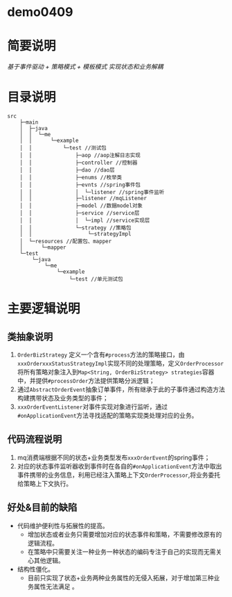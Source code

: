 # demo0409
# 简要说明
*基于事件驱动 + 策略模式 + 模板模式 实现状态和业务解耦*
# 目录说明
```
src
    ├─main
    │  ├─java
    │  │  └─me
    │  │      └─example
    │  │          └─test //测试包
    │  │              ├─aop //aop注解日志实现 
    │  │              ├─controller //控制器
    │  │              ├─dao //dao层
    │  │              ├─enums //枚举类
    │  │              ├─evnts //spring事件包
    │  │              │  └─listener //spring事件监听
    │  │              ├─listener //mqListener
    │  │              ├─model //数据model对象
    │  │              ├─service //service层
    │  │              │  └─impl //service实现层
    │  │              └─strategy //策略包
    │  │                  └─strategyImpl
    │  └─resources //配置包、mapper
    │      └─mapper 
    └─test
        └─java
            └─me
                └─example
                    └─test //单元测试包
```
# 主要逻辑说明
## 类抽象说明
1. `OrderBizStrategy` 定义一个含有`#process`方法的策略接口，由`xxxOrderxxxStatusStrategyImpl`实现不同的处理策略，定义`OrderProcessor`将所有策略对象注入到`Map<String, OrderBizStrategy> strategies`容器中，并提供`#processOrder`方法提供策略分派逻辑；
2. 通过`AbstractOrderEvent`抽象订单事件，所有继承于此的子事件通过构造方法构建携带状态及业务类型的事件；
3. `xxxOrderEventListener`对事件实现对象进行监听，通过`#onApplicationEvent`方法寻找适配的策略实现类处理对应的业务。
## 代码流程说明
1. mq消费端根据不同的状态+业务类型发布`xxxOrderEvent`的spring事件；
2. 对应的状态事件监听器收到事件时在各自的`#onApplicationEvent`方法中取出事件携带的业务信息，利用已经注入策略上下文`OrderProcessor`,将业务委托给策略上下文执行。
## 好处&目前的缺陷
- 代码维护便利性与拓展性的提高。
  - 增加状态或者业务只需要增加对应的状态事件和策略，不需要修改原有的逻辑流程。
  - 在策略中只需要关注一种业务一种状态的编码专注于自己的实现而无需关心其他逻辑。
- 结构性僵化。
  - 目前只实现了状态+业务两种业务属性的无侵入拓展，对于增加第三种业务属性无法满足 。
